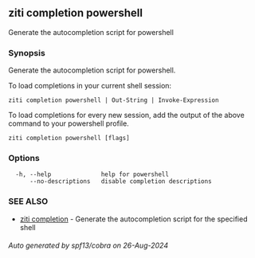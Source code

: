 ## ziti completion powershell

Generate the autocompletion script for powershell

### Synopsis

Generate the autocompletion script for powershell.

To load completions in your current shell session:

	ziti completion powershell | Out-String | Invoke-Expression

To load completions for every new session, add the output of the above command
to your powershell profile.


```
ziti completion powershell [flags]
```

### Options

```
  -h, --help              help for powershell
      --no-descriptions   disable completion descriptions
```

### SEE ALSO

* [ziti completion](../completion.md)	 - Generate the autocompletion script for the specified shell

###### Auto generated by spf13/cobra on 26-Aug-2024
